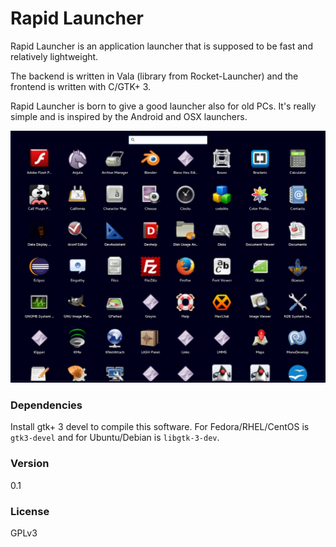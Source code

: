 Rapid Launcher
===============

Rapid Launcher is an application launcher that is supposed to be fast and
relatively lightweight.

The backend is written in Vala (library from Rocket-Launcher) and the frontend is written with C/GTK+ 3.

Rapid Launcher is born to give a good launcher also for old PCs. It's really simple and is inspired by the Android and OSX launchers.



![Screenshot](screenshot.jpg "Screenshot")

### Dependencies

Install gtk+ 3 devel to compile this software. For Fedora/RHEL/CentOS is `gtk3-devel` and for Ubuntu/Debian is `libgtk-3-dev`.

### Version

0.1

### License

GPLv3
